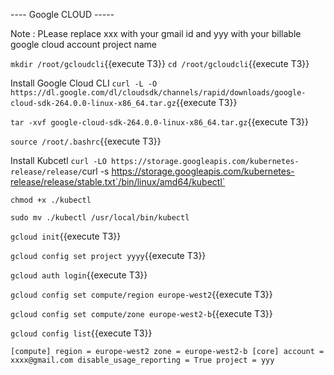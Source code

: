 
---- Google CLOUD -----

Note : PLease replace xxx with your gmail id and yyy with your billable google cloud account project name

`mkdir /root/gcloudcli`{{execute T3}}
`cd /root/gcloudcli`{{execute T3}}


Install Google Cloud CLI
`curl -L -O https://dl.google.com/dl/cloudsdk/channels/rapid/downloads/google-cloud-sdk-264.0.0-linux-x86_64.tar.gz`{{execute T3}}

`tar -xvf google-cloud-sdk-264.0.0-linux-x86_64.tar.gz`{{execute T3}}

`source /root/.bashrc`{{execute T3}}

Install Kubcetl
`curl -LO https://storage.googleapis.com/kubernetes-release/release/`curl -s https://storage.googleapis.com/kubernetes-release/release/stable.txt`/bin/linux/amd64/kubectl`

`chmod +x ./kubectl`

`sudo mv ./kubectl /usr/local/bin/kubectl`



`gcloud init`{{execute T3}}

`gcloud config set project yyyy`{{execute T3}}

`gcloud auth login`{{execute T3}}

`gcloud config set compute/region europe-west2`{{execute T3}}

`gcloud config set compute/zone europe-west2-b`{{execute T3}}

`gcloud config list`{{execute T3}}

`
[compute]
region = europe-west2
zone = europe-west2-b
[core]
account = xxxx@gmail.com
disable_usage_reporting = True
project = yyy
`

